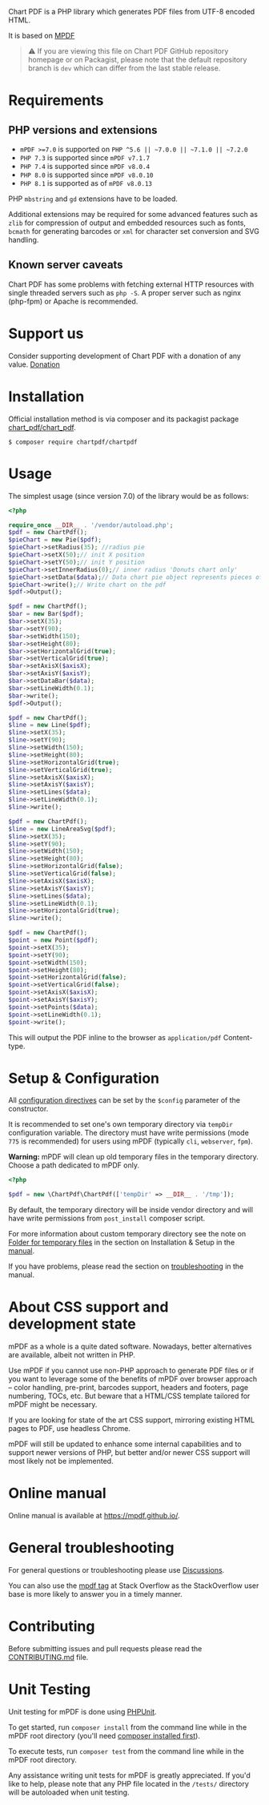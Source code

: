 Chart PDF is a PHP library which generates PDF files from UTF-8 encoded HTML.

It is based on [MPDF](https://github.com/mpdf/mpdf)


> ⚠ If you are viewing this file on Chart PDF GitHub repository homepage or on Packagist, please note that
> the default repository branch is `dev` which can differ from the last stable release.

Requirements
============

PHP versions and extensions
---------------------------

- `mPDF >=7.0` is supported on `PHP ^5.6 || ~7.0.0 || ~7.1.0 || ~7.2.0`
- `PHP 7.3` is supported since `mPDF v7.1.7`
- `PHP 7.4` is supported since `mPDF v8.0.4`
- `PHP 8.0` is supported since `mPDF v8.0.10`
- `PHP 8.1` is supported as of `mPDF v8.0.13`

PHP `mbstring` and `gd` extensions have to be loaded.

Additional extensions may be required for some advanced features such as `zlib` for compression of output and
embedded resources such as fonts, `bcmath` for generating barcodes or `xml` for character set conversion
and SVG handling.

Known server caveats
--------------------

Chart PDF has some problems with fetching external HTTP resources with single threaded servers such as `php -S`. A proper
server such as nginx (php-fpm) or Apache is recommended.

Support us
==========

Consider supporting development of Chart PDF with a donation of any value. [Donation](https://www.paypal.com/donate/?business=R8MH6WYWJTJBY&no_recurring=0&currency_code=USD)

Installation
============

Official installation method is via composer and its packagist package [chart_pdf/chart_pdf](https://packagist.org/packages/chart_pdf/chart_pdf).

```
$ composer require chartpdf/chartpdf
```

Usage
=====

The simplest usage (since version 7.0) of the library would be as follows:

```php
<?php

require_once __DIR__ . '/vendor/autoload.php';
$pdf = new ChartPdf();
$pieChart = new Pie($pdf);
$pieChart->setRadius(35); //radius pie
$pieChart->setX(50);// init X position
$pieChart->setY(50);// init Y position
$pieChart->setInnerRadius(0);// inner radius 'Donuts chart only'
$pieChart->setData($data);// Data chart pie object represents pieces of chart
$pieChart->write();// Write chart on the pdf
$pdf->Output();

$pdf = new ChartPdf();
$bar = new Bar($pdf);
$bar->setX(35);
$bar->setY(90);
$bar->setWidth(150);
$bar->setHeight(80);
$bar->setHorizontalGrid(true);
$bar->setVerticalGrid(true);
$bar->setAxisX($axisX);
$bar->setAxisY($axisY);
$bar->setDataBar($data);
$bar->setLineWidth(0.1);
$bar->write();
$pdf->Output();

$pdf = new ChartPdf();
$line = new Line($pdf);
$line->setX(35);
$line->setY(90);
$line->setWidth(150);
$line->setHeight(80);
$line->setHorizontalGrid(true);
$line->setVerticalGrid(true);
$line->setAxisX($axisX);
$line->setAxisY($axisY);
$line->setLines($data);
$line->setLineWidth(0.1);
$line->write();

$pdf = new ChartPdf();
$line = new LineAreaSvg($pdf);
$line->setX(35);
$line->setY(90);
$line->setWidth(150);
$line->setHeight(80);
$line->setHorizontalGrid(false);
$line->setVerticalGrid(false);
$line->setAxisX($axisX);
$line->setAxisY($axisY);
$line->setLines($data);
$line->setLineWidth(0.1);
$line->setHorizontalGrid(true);
$line->write();

$pdf = new ChartPdf();
$point = new Point($pdf);
$point->setX(35);
$point->setY(90);
$point->setWidth(150);
$point->setHeight(80);
$point->setHorizontalGrid(false);
$point->setVerticalGrid(false);
$point->setAxisX($axisX);
$point->setAxisY($axisY);
$point->setPoints($data);
$point->setLineWidth(0.1);
$point->write();

```

This will output the PDF inline to the browser as `application/pdf` Content-type.

Setup & Configuration
=====================

All [configuration directives](https://mpdf.github.io/reference/mpdf-variables/overview.html) can
be set by the `$config` parameter of the constructor.

It is recommended to set one's own temporary directory via `tempDir` configuration variable.
The directory must have write permissions (mode `775` is recommended) for users using mPDF
(typically `cli`, `webserver`, `fpm`).

**Warning:** mPDF will clean up old temporary files in the temporary directory. Choose a path dedicated to mPDF only.


```php
<?php

$pdf = new \ChartPdf\ChartPdf(['tempDir' => __DIR__ . '/tmp']);

```

By default, the temporary directory will be inside vendor directory and will have write permissions from
`post_install` composer script.

For more information about custom temporary directory see the note on
[Folder for temporary files](https://mpdf.github.io/installation-setup/folders-for-temporary-files.html)
in the section on Installation & Setup in the [manual][1].

If you have problems, please read the section on
[troubleshooting](https://mpdf.github.io/troubleshooting/known-issues.html) in the manual.

About CSS support and development state
=======================================

mPDF as a whole is a quite dated software. Nowadays, better alternatives are available, albeit not written in PHP.

Use mPDF if you cannot use non-PHP approach to generate PDF files or if you want to leverage some of the benefits of mPDF
over browser approach – color handling, pre-print, barcodes support, headers and footers, page numbering, TOCs, etc.
But beware that a HTML/CSS template tailored for mPDF might be necessary.

If you are looking for state of the art CSS support, mirroring existing HTML pages to PDF, use headless Chrome.

mPDF will still be updated to enhance some internal capabilities and to support newer versions of PHP,
but better and/or newer CSS support will most likely not be implemented.

Online manual
=============

Online manual is available at https://mpdf.github.io/.

General troubleshooting
=============

For general questions or troubleshooting please use [Discussions](https://github.com/mpdf/mpdf/discussions).

You can also use the [mpdf tag](https://stackoverflow.com/questions/tagged/mpdf) at Stack Overflow as the StackOverflow user base is more likely to answer you in a timely manner.

Contributing
============

Before submitting issues and pull requests please read the [CONTRIBUTING.md](https://github.com/mpdf/mpdf/blob/development/.github/CONTRIBUTING.md) file.

Unit Testing
============

Unit testing for mPDF is done using [PHPUnit](https://phpunit.de/).

To get started, run `composer install` from the command line while in the mPDF root directory
(you'll need [composer installed first](https://getcomposer.org/download/)).

To execute tests, run `composer test` from the command line while in the mPDF root directory.

Any assistance writing unit tests for mPDF is greatly appreciated. If you'd like to help, please
note that any PHP file located in the `/tests/` directory will be autoloaded when unit testing.

[1]: https://mpdf.github.io
